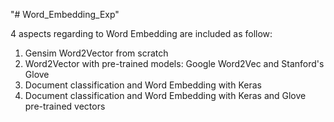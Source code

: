"# Word_Embedding_Exp" 

4 aspects regarding to Word Embedding are included as follow:
  1. Gensim Word2Vector from scratch
  2. Word2Vector with pre-trained models: Google Word2Vec and Stanford's Glove
  3. Document classification and Word Embedding with Keras 
  4. Document classification and Word Embedding with Keras and  Glove pre-trained vectors
